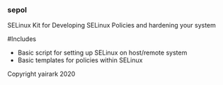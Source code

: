 ### sepol
SELinux Kit for Developing SELinux Policies and hardening your system


#Includes 
- Basic script for setting up SELinux on host/remote system 
- Basic templates for policies within SELinux 

Copyright yairark 2020
